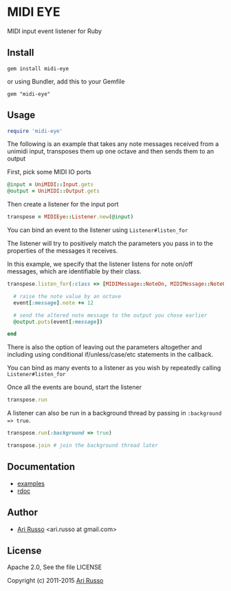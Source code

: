 # MIDI EYE

MIDI input event listener for Ruby

## Install

`gem install midi-eye`

or using Bundler, add this to your Gemfile

`gem "midi-eye"`

## Usage

```ruby
require 'midi-eye'
```

The following is an example that takes any note messages received from a unimidi input, transposes them up one octave and then sends them to an output  

First, pick some MIDI IO ports

```ruby
@input = UniMIDI::Input.gets
@output = UniMIDI::Output.gets
```

Then create a listener for the input port

```ruby
transpose = MIDIEye::Listener.new(@input)
```

You can bind an event to the listener using `Listener#listen_for`

The listener will try to positively match the parameters you pass in to the properties of the messages it receives.

In this example, we specify that the listener listens for note on/off messages, which are identifiable by their class.

```ruby
transpose.listen_for(:class => [MIDIMessage::NoteOn, MIDIMessage::NoteOff]) do |event|

  # raise the note value by an octave
  event[:message].note += 12

  # send the altered note message to the output you chose earlier
  @output.puts(event[:message])

end
```

There is also the option of leaving out the parameters altogether and including using conditional if/unless/case/etc statements in the callback.

You can bind as many events to a listener as you wish by repeatedly calling `Listener#listen_for`

Once all the events are bound, start the listener

```ruby
transpose.run
```

A listener can also be run in a background thread by passing in `:background => true`.

```ruby
transpose.run(:background => true)

transpose.join # join the background thread later
```

## Documentation

* [examples](http://github.com/arirusso/midi-eye/tree/master/examples)
* [rdoc](http://rdoc.info/gems/midi-eye)

## Author

* [Ari Russo](http://github.com/arirusso) <ari.russo at gmail.com>

## License

Apache 2.0, See the file LICENSE

Copyright (c) 2011-2015 [Ari Russo](http://arirusso.com)
